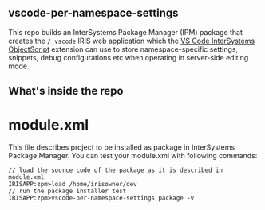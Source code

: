 ## vscode-per-namespace-settings
This repo builds an InterSystems Package Manager (IPM) package that creates the `/_vscode` IRIS web application which the [VS Code InterSystems ObjectScript](https://github.com/intersystems-community/vscode-objectscript) extension can use to store namespace-specific settings, snippets, debug configurations etc when operating in server-side editing mode.

## What's inside the repo

# module.xml

This file describes project to be installed as package in InterSystems Package Manager. You can test your module.xml with following commands:
```
// load the source code of the package as it is described in module.xml
IRISAPP:zpm>load /home/irisowner/dev
// run the package installer test
IRISAPP:zpm>vscode-per-namespace-settings package -v
```
